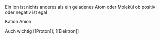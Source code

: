 Ein Ion ist nichts anderes als ein geladenes Atom oder Molekül ob positiv oder negativ ist egal 

Kation
Anion



Auch wichtig
[[Proton]]; [[Elektron]] 